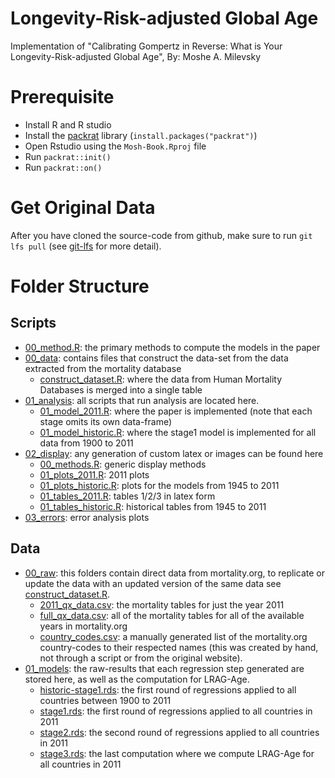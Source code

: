 # Longevity-Risk-adjusted Global Age
Implementation of "Calibrating Gompertz in Reverse: What is Your Longevity-Risk-adjusted Global Age", By: Moshe A. Milevsky

# Prerequisite

- Install R and R studio
- Install the [packrat](https://rstudio.github.io/packrat/) library (`install.packages("packrat")`)
- Open Rstudio using the `Mosh-Book.Rproj` file
- Run `packrat::init()`
- Run `packrat::on()`

# Get Original Data

After you have cloned the source-code from github, make sure to run `git lfs pull` (see [git-lfs](https://git-lfs.github.com/) for more detail).

# Folder Structure

## Scripts
- [00_method.R](scripts/00_method.R): the primary methods to compute the models in the paper
- [00_data](scripts/00_data): contains files that construct the data-set from the data extracted from the mortality database
    - [construct_dataset.R](scripts/00_data/construct_dataset.R): where the data from Human Mortality Databases is merged into a single table
- [01_analysis](scripts/01_analysis): all scripts that run analysis are located here.
    - [01_model_2011.R](scripts/01_analysis/01_model_2011.R): where the paper is implemented (note that each stage omits its own data-frame)
    - [01_model_historic.R](scripts/01_analysis/01_model_historic.R): where the stage1 model is implemented for all data from 1900 to 2011
- [02_display](scripts/02_display): any generation of custom latex or images can be found here
    - [00_methods.R](scripts/02_display/00_methods.R): generic display methods
    - [01_plots_2011.R](scripts/02_display/01_plots_2011.R): 2011 plots
    - [01_plots_historic.R](scripts/02_display/01_plots_historic.R): plots for the models from 1945 to 2011
    - [01_tables_2011.R](scripts/02_display/01_tables_2011.R): tables 1/2/3 in latex form
    - [01_tables_historic.R](scripts/02_display/01_tables_historic.R): historical tables from 1945 to 2011
- [03_errors](scripts/04_errors): error analysis plots

## Data
- [00_raw](data/00_raw): this folders contain direct data from mortality.org, to replicate or update the data with an updated version of the same data see [construct_dataset.R](scripts/00_data/construct_dataset.R). 
    - [2011_qx_data.csv](data/00_raw/2011_qx_data.csv): the mortality tables for just the year 2011
    - [full_qx_data.csv](data/00_raw/full_qx_data.csv): all of the mortality tables for all of the available years in mortality.org
    - [country_codes.csv](data/00_raw/country_codes.csv): a manually generated list of the mortality.org country-codes to their respected names (this was created by hand, not through a script or from the original website).
- [01_models](data/02_models): the raw-results that each regression step generated are stored here, as well as the computation for LRAG-Age.
    - [historic-stage1.rds](data/02_models/historic-stage1.rds): the first round of regressions applied to all countries between 1900 to 2011
    - [stage1.rds](data/02_models/stage1.rds): the first round of regressions applied to all countries in 2011
    - [stage2.rds](data/02_models/stage2.rds): the second round of regressions applied to all countries in 2011
    - [stage3.rds](data/02_models/stage3.rds): the last computation where we compute LRAG-Age for all countries in 2011

